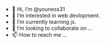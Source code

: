 - 👋 Hi, I’m @youness31
- 👀 I’m interested in web devlopment.
- 🌱 I’m currently learning js.
- 💞️ I’m looking to collaborate on ...
- 📫 How to reach me ...

<!---
youness31/youness31 is a ✨ special ✨ repository because its `README.md` (this file) appears on your GitHub profile.
You can click the Preview link to take a look at your changes.
--->
